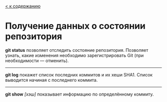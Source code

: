 [< к содержанию](readme.md)

# Получение данных о состоянии репозитория

**git status** позволяет отследить состояние репозитория. Позволяет узнать, какие изменения необходимо зарегистрировать Git (при необходимости — отменить).

---

**git log** покажет список последних коммитов и их хеши SHA1. Список выводится начиная с последнего коммита.

---

**git show** *[хэш]* показывает информацию по определённому коммиту.